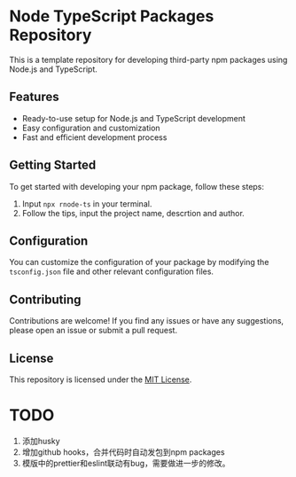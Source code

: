 # Node TypeScript Packages Repository

This is a template repository for developing third-party npm packages using Node.js and TypeScript.

## Features

- Ready-to-use setup for Node.js and TypeScript development
- Easy configuration and customization
- Fast and efficient development process

## Getting Started

To get started with developing your npm package, follow these steps:

1. Input `npx rnode-ts` in your terminal.
2. Follow the tips, input the project name, descrtion and author.


## Configuration

You can customize the configuration of your package by modifying the `tsconfig.json` file and other relevant configuration files.

## Contributing

Contributions are welcome! If you find any issues or have any suggestions, please open an issue or submit a pull request.

## License

This repository is licensed under the [MIT License](LICENSE).



# TODO
1. 添加husky
2. 增加github hooks，合并代码时自动发包到npm packages
3. 模版中的prettier和eslint联动有bug，需要做进一步的修改。